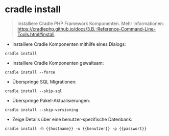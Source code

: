 # cradle install

> Installiere Cradle PHP Framework Komponenten.
> Mehr Informationen: <https://cradlephp.github.io/docs/3.B.-Reference-Command-Line-Tools.html#install>.

- Installiere Cradle Komponenten mithilfe eines Dialogs:

`cradle install`

- Installiere Cradle Komponenten gewaltsam:

`cradle install --force`

- Überspringe SQL Migrationen:

`cradle install --skip-sql`

- Überspringe Paket-Aktualisierungen:

`cradle install --skip-versioning`

- Zeige Details über eine benutzer-spezifische Datenbank:

`cradle install -h {{hostname}} -u {{benutzer}} -p {{passwort}}`
